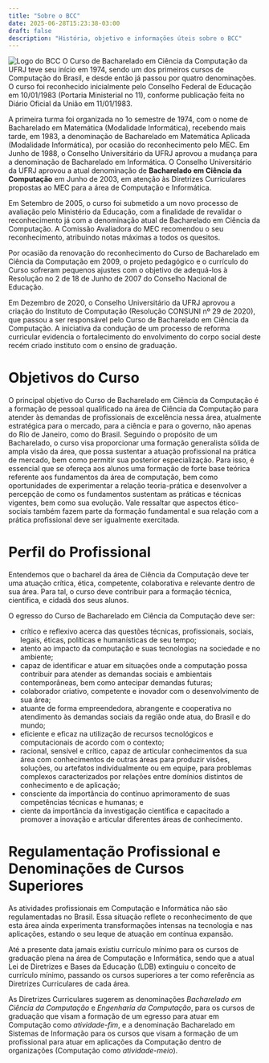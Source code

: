 ```yaml
---
title: "Sobre o BCC"
date: 2025-06-28T15:23:38-03:00
draft: false
description: "História, objetivo e informações úteis sobre o BCC"
---
```


![Logo do BCC](/img/logo-bcc.png)
O Curso de Bacharelado em Ciência da Computação da UFRJ teve seu início em 1974, sendo um dos primeiros cursos de Computação do Brasil, e desde então já passou por quatro denominações. O curso foi reconhecido inicialmente pelo Conselho Federal de Educação em 10/01/1983 (Portaria Ministerial no 11), conforme publicação feita no Diário Oficial da União em 11/01/1983.

A primeira turma foi organizada no 1o semestre de 1974, com o nome de Bacharelado em Matemática (Modalidade Informática), recebendo mais tarde, em 1983, a denominação de Bacharelado em Matemática Aplicada (Modalidade Informática), por ocasião do reconhecimento pelo MEC. Em Junho de 1988, o Conselho Universitário da UFRJ aprovou a mudança para a denominação de Bacharelado em Informática. O Conselho Universitário da UFRJ aprovou a atual denominação de **Bacharelado em Ciência da Computação** em Junho de 2003, em atenção às Diretrizes Curriculares propostas ao MEC para a área de Computação e Informática.

Em Setembro de 2005, o curso foi submetido a um novo processo de avaliação pelo Ministério da Educação, com a finalidade de revalidar o reconhecimento já com a denominação atual de Bacharelado em Ciência da Computação. A Comissão Avaliadora do MEC recomendou o seu reconhecimento, atribuindo notas máximas a todos os quesitos.

Por ocasião da renovação do reconhecimento do Curso de Bacharelado em Ciência da Computação em 2009, o projeto pedagógico e o currículo do Curso sofreram pequenos ajustes com o objetivo de adequá-los à Resolução no 2 de 18 de Junho de 2007 do Conselho Nacional de Educação.

Em Dezembro de 2020, o Conselho Universitário da UFRJ aprovou a criação do Instituto de Computação (Resolução CONSUNI nº 29 de 2020), que passou a ser responsável pelo Curso de Bacharelado em Ciência da Computação. A iniciativa da condução de um processo de reforma curricular evidencia o fortalecimento do envolvimento do corpo social deste recém criado instituto com o ensino de graduação.

# Objetivos do Curso

O principal objetivo do Curso de Bacharelado em Ciência da Computação é a formação de pessoal qualificado na  área de Ciência da Computação para atender às demandas de profissionais de excelência nessa área, atualmente estratégica para o mercado, para a ciência e para o governo, não apenas do Rio de Janeiro, como do Brasil. Seguindo o propósito de um Bacharelado, o curso visa proporcionar uma formação generalista sólida de ampla visão da área, que possa sustentar a atuação profissional na prática de mercado, bem como permitir sua posterior especialização. Para isso, é essencial que se ofereça aos alunos uma formação de forte base teórica referente aos fundamentos da área de computação, bem como oportunidades de experimentar a relação teoria-prática e desenvolver a percepção de como os fundamentos sustentam as práticas e técnicas vigentes, bem como sua evolução. Vale ressaltar que aspectos ético-sociais também fazem parte da formação fundamental e sua relação com a prática profissional deve ser igualmente exercitada.

# Perfil do Profissional

Entendemos que o bacharel da área de Ciência da Computação deve ter uma atuação crítica, ética, competente, colaborativa e relevante dentro de sua área. Para tal, o curso deve contribuir para a formação técnica, científica, e cidadã dos seus alunos.

O egresso do Curso de Bacharelado em Ciência da Computação deve ser:

- crítico e reflexivo acerca das questões técnicas, profissionais, sociais, legais, éticas, políticas e humanísticas de seu tempo;
- atento ao impacto da computação e suas tecnologias na sociedade e no ambiente;
- capaz de identificar e atuar em situações onde a computação possa contribuir para atender as demandas sociais e ambientais contemporâneas, bem como antecipar demandas futuras;
- colaborador criativo, competente e inovador com o desenvolvimento de sua área;
- atuante de forma empreendedora, abrangente e cooperativa no atendimento às demandas sociais da região onde atua, do Brasil e do mundo;
- eficiente e eficaz na utilização de recursos tecnológicos e computacionais de acordo com o contexto;
- racional, sensível e crítico,  capaz de articular conhecimentos da sua área com conhecimentos de outras áreas para produzir visões, soluções, ou artefatos individualmente ou em equipe, para problemas complexos caracterizados por relações entre domínios distintos de conhecimento e de aplicação;
- consciente da importância do contínuo aprimoramento de suas competências técnicas e humanas; e
- ciente da importância da investigação científica e capacitado a promover a inovação e articular diferentes áreas de conhecimento.

# Regulamentação Profissional e Denominações de Cursos Superiores

As atividades profissionais em Computação e Informática não são regulamentadas no Brasil. Essa situação reflete o reconhecimento de que esta área ainda experimenta transformações intensas na tecnologia e nas aplicações, estando o seu leque de atuação em contínua expansão.

Até a presente data jamais existiu currículo mínimo para os cursos de graduação plena na área de Computação e Informática, sendo que a atual Lei de Diretrizes e Bases da Educação (LDB) extinguiu o conceito de currículo mínimo, passando os cursos superiores a ter como referência as Diretrizes Curriculares de cada área.

As Diretrizes Curriculares sugerem as denominações *Bacharelado em Ciência da Computação* e *Engenharia da Computação*, para os cursos de graduação que visam a formação de um egresso para atuar em Computação como *atividade-fim*, e a denominação Bacharelado em Sistemas de Informação para os cursos que visam a formação de um profissional para atuar em aplicações da Computação dentro de organizações (Computação como *atividade-meio*).


